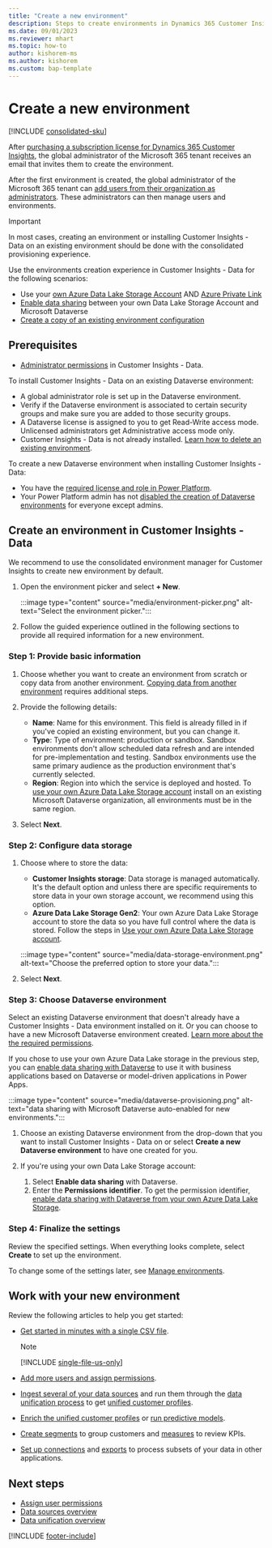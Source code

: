 ```yaml
---
title: "Create a new environment"
description: Steps to create environments in Dynamics 365 Customer Insights.
ms.date: 09/01/2023
ms.reviewer: mhart
ms.topic: how-to
author: kishorem-ms
ms.author: kishorem
ms.custom: bap-template
---
```


# Create a new environment

[!INCLUDE [consolidated-sku](./includes/consolidated-sku.md)]

After [purchasing a subscription license for Dynamics 365 Customer Insights](paid-license.md), the global administrator of the Microsoft 365 tenant receives an email that invites them to create the environment.

After the first environment is created, the global administrator of the Microsoft 365 tenant can [add users from their organization as administrators](permissions.md). These administrators can then manage users and environments.

> [!IMPORTANT]
> In most cases, creating an environment or installing Customer Insights - Data on an existing environment should be done with the consolidated provisioning experience.  <!-- link to SPA doc-->

Use the environments creation experience in Customer Insights - Data for the following scenarios:

- Use your [own Azure Data Lake Storage Account](own-data-lake-storage.md) AND [Azure Private Link](private-link.md)
- [Enable data sharing](own-data-lake-storage.md#enable-data-sharing-with-dataverse-from-your-own-azure-data-lake-storage-preview) between your own Data Lake Storage Account and Microsoft Dataverse
- [Create a copy of an existing environment configuration](#copy-the-environment-configuration)

## Prerequisites

- [Administrator permissions](permissions.md) in Customer Insights - Data.

To install Customer Insights - Data on an existing Dataverse environment:

- A global administrator role is set up in the Dataverse environment.
- Verify if the Dataverse environment is associated to certain security groups and make sure you are added to those security groups.
- A Dataverse license is assigned to you to get Read-Write access mode. Unlicensed administrators get Administrative access mode only.
- Customer Insights - Data is not already installed. [Learn how to delete an existing environment](manage-environments.md#delete-an-existing-environment).

To create a new Dataverse environment when installing Customer Insights - Data:

- You have the [required license and role in Power Platform](/power-platform/admin/create-environment#who-can-create-environments).
- Your Power Platform admin has not [disabled the creation of Dataverse environments](/power-platform/admin/control-environment-creation) for everyone except admins.

## Create an environment in Customer Insights - Data

We recommend to use the consolidated environment manager for Customer Insights to create new environment by default.
<!-- add link to SPA doc-->

1. Open the environment picker and select **+ New**.
  
   :::image type="content" source="media/environment-picker.png" alt-text="Select the environment picker.":::

1. Follow the guided experience outlined in the following sections to provide all required information for a new environment.

### Step 1: Provide basic information

1. Choose whether you want to create an environment from scratch or copy data from another environment. [Copying data from another environment](manage-environments.md#copy-the-environment-configuration) requires additional steps.

1. Provide the following details:

   - **Name**: Name for this environment. This field is already filled in if you've copied an existing environment, but you can change it.
   - **Type**: Type of environment: production or sandbox. Sandbox environments don't allow scheduled data refresh and are intended for pre-implementation and testing. Sandbox environments use the same primary audience as the production environment that's currently selected.
   - **Region**: Region into which the service is deployed and hosted. To [use your own Azure Data Lake Storage account](own-data-lake-storage.md) install on an existing Microsoft Dataverse organization, all environments must be in the same region.

1. Select **Next**.

### Step 2: Configure data storage

1. Choose where to store the data:

   - **Customer Insights storage**: Data storage is managed automatically. It's the default option and unless there are specific requirements to store data in your own storage account, we recommend using this option.
   - **Azure Data Lake Storage Gen2**: Your own Azure Data Lake Storage account to store the data so you have full control where the data is stored. Follow the steps in [Use your own Azure Data Lake Storage account](own-data-lake-storage.md).

   :::image type="content" source="media/data-storage-environment.png" alt-text="Choose the preferred option to store your data.":::

1. Select **Next**.

### Step 3: Choose Dataverse environment

Select an existing Dataverse environment that doesn't already have a Customer Insights - Data environment installed on it. Or you can choose to have a new Microsoft Dataverse environment created. [Learn more about the the required permissions](#prerequisites).

If you chose to use your own Azure Data Lake storage in the previous step, you can [enable data sharing with Dataverse](own-data-lake-storage.md#enable-data-sharing-with-dataverse-from-your-own-azure-data-lake-storage-preview) to use it with business applications based on Dataverse or model-driven applications in Power Apps.

:::image type="content" source="media/dataverse-provisioning.png" alt-text="data sharing with Microsoft Dataverse auto-enabled for new environments.":::

1. Choose an existing Dataverse environment from the drop-down that you want to install Customer Insights - Data on or select **Create a new Dataverse environment** to have one created for you.

1. If you're using your own Data Lake Storage account:
   1. Select **Enable data sharing** with Dataverse.
   1. Enter the **Permissions identifier**. To get the permission identifier, [enable data sharing with Dataverse from your own Azure Data Lake Storage](own-data-lake-storage.md#enable-data-sharing-with-dataverse-from-your-own-azure-data-lake-storage-preview).

### Step 4: Finalize the settings

Review the specified settings. When everything looks complete, select **Create** to set up the environment.

To change some of the settings later, see [Manage environments](manage-environments.md).

## Work with your new environment

Review the following articles to help you get started:

- [Get started in minutes with a single CSV file](data-sources-single.md).

  > [!NOTE]
  > [!INCLUDE [single-file-us-only](includes/single-file-us-only.md)]

- [Add more users and assign permissions](permissions.md).
- [Ingest several of your data sources](data-sources.md) and run them through the [data unification process](data-unification.md) to get [unified customer profiles](customer-profiles.md).
- [Enrich the unified customer profiles](enrichment-hub.md) or [run predictive models](predictions.md).
- [Create segments](segments.md) to group customers and [measures](measures.md) to review KPIs.
- [Set up connections](connections.md) and [exports](export-manage.md) to process subsets of your data in other applications.

## Next steps

- [Assign user permissions](permissions.md)
- [Data sources overview](data-sources.md)
- [Data unification overview](data-unification.md)

[!INCLUDE [footer-include](includes/footer-banner.md)]
